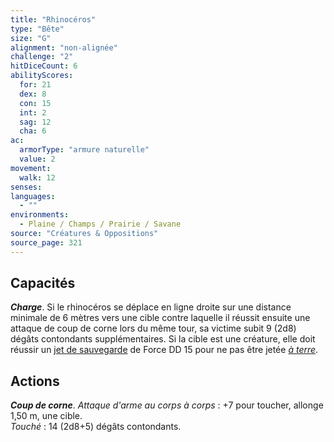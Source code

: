 ```yaml
---
title: "Rhinocéros"
type: "Bête"
size: "G"
alignment: "non-alignée"
challenge: "2"
hitDiceCount: 6
abilityScores:
  for: 21
  dex: 8
  con: 15
  int: 2
  sag: 12
  cha: 6
ac: 
  armorType: "armure naturelle"
  value: 2
movement: 
  walk: 12
senses: 
languages: 
  - ""
environments:
  - Plaine / Champs / Prairie / Savane
source: "Créatures & Oppositions"
source_page: 321
---
```

## Capacités
_**Charge**_. Si le rhinocéros se déplace en ligne droite sur une distance minimale de 6 mètres vers une cible contre laquelle il réussit ensuite une attaque de coup de corne lors du même tour, sa victime subit 9 (2d8) dégâts contondants supplémentaires. Si la cible est une créature, elle doit réussir un [jet de sauvegarde](/utiliser-les-caracteristiques#jets-de-sauvegarde) de Force DD 15 pour ne pas être jetée [_à terre_](/gerer-la-sante-du-personnage/#a-terre).

## Actions
_**Coup de corne**_. _Attaque d'arme au corps à corps_ : +7 pour toucher, allonge 1,50 m, une cible.  
_Touché_ : 14 (2d8+5) dégâts contondants.
